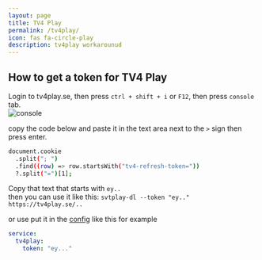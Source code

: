 ```yaml
---
layout: page
title: TV4 Play
permalink: /tv4play/
icon: fas fa-circle-play
description: tv4play workarounud
---
```


## How to get a token for TV4 Play

Login to tv4play.se, then press `ctrl + shift + i` or `F12`, then press `console` tab.
<br />
![console](/assets/console.png) <br />

copy the code below and paste it in the text area next to the `>` sign then press enter.

```bash
document.cookie
  .split("; ")
  .find((row) => row.startsWith("tv4-refresh-token="))
  ?.split("=")[1]; 
```

Copy that text that starts with `ey..`<br />
then you can use it like this: `svtplay-dl --token "ey.." https://tv4play.se/..`

or use put it in the [config](/config/) like this for example

```yaml
service:
  tv4play:
    token: "ey..."
```
